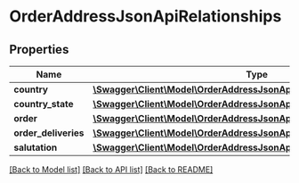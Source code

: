 # OrderAddressJsonApiRelationships

## Properties
Name | Type | Description | Notes
------------ | ------------- | ------------- | -------------
**country** | [**\Swagger\Client\Model\OrderAddressJsonApiRelationshipsCountry**](OrderAddressJsonApiRelationshipsCountry.md) |  | [optional] 
**country_state** | [**\Swagger\Client\Model\OrderAddressJsonApiRelationshipsCountryState**](OrderAddressJsonApiRelationshipsCountryState.md) |  | [optional] 
**order** | [**\Swagger\Client\Model\OrderAddressJsonApiRelationshipsOrder**](OrderAddressJsonApiRelationshipsOrder.md) |  | [optional] 
**order_deliveries** | [**\Swagger\Client\Model\OrderAddressJsonApiRelationshipsOrderDeliveries**](OrderAddressJsonApiRelationshipsOrderDeliveries.md) |  | [optional] 
**salutation** | [**\Swagger\Client\Model\OrderAddressJsonApiRelationshipsSalutation**](OrderAddressJsonApiRelationshipsSalutation.md) |  | [optional] 

[[Back to Model list]](../../README.md#documentation-for-models) [[Back to API list]](../../README.md#documentation-for-api-endpoints) [[Back to README]](../../README.md)

